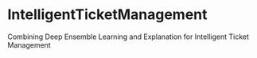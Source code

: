 # IntelligentTicketManagement
Combining Deep Ensemble Learning and Explanation for Intelligent Ticket Management
